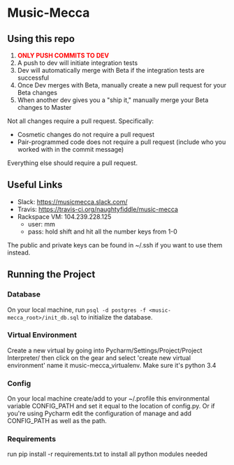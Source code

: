 # Music-Mecca

## Using this repo
1. <span style="color:red"><b>ONLY PUSH COMMITS TO DEV</b></span>
2. A push to dev will initiate integration tests
3. Dev will automatically merge with Beta if the integration tests are successful
4. Once Dev merges with Beta, manually create a new pull request for your Beta changes
5. When another dev gives you a "ship it," manually merge your Beta changes to Master

Not all changes require a pull request. Specifically:
* Cosmetic changes do not require a pull request
* Pair-programmed code does not require a pull request (include who you worked with in the commit message)

Everything else should require a pull request.

## Useful Links
* Slack: https://musicmecca.slack.com/
* Travis: https://travis-ci.org/naughtyfiddle/music-mecca
* Rackspace VM: 104.239.228.125
  * user: mm
  * pass: hold shift and hit all the number keys from 1-0

The public and private keys can be found in ~/.ssh if you want to use them instead.

## Running the Project

### Database
On your local machine, run `psql -d postgres -f <music-mecca_root>/init_db.sql` to initialize the database.
 
### Virtual Environment 
Create a new virtual by going into Pycharm/Settings/Project/Project Interpreter/ then click on the gear and select 'create new virtual environment' name it music-mecca_virtualenv. Make sure it's python 3.4

### Config 
On your local machine create/add to your ~/.profile this environmental variable CONFIG_PATH and set it equal to the location of config.py. Or if you're using Pycharm edit the configuration of manage and add CONFIG_PATH as well as the path. 

### Requirements
run pip install -r requirements.txt to install all python modules needed 
